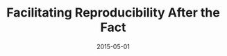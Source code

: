 ---
title: "Facilitating Reproducibility After the Fact"
collection: talks
type: ""
permalink: /talks/2015-reprozip-uw
venue: "Reproducibility Seminar, University of Washington"
date: 2015-05-01
location: "Seattle, WA"
notes: '[<a href="../files/presentations/2015-talk-uw.pdf" target="_blank">presentation</a>] [<a href="https://panopto.uw.edu/Panopto/Pages/Viewer.aspx?id=476041de-2225-773c-2361-1d902e70d2d8" target="_blank">video (noWorkflow)</a>] [<a href="https://panopto.uw.edu/Panopto/Pages/Viewer.aspx?id=2b52fcef-65ed-7649-ad8e-7b4d07dbc341" target="_blank">video (ReproZip)</a>]'
---